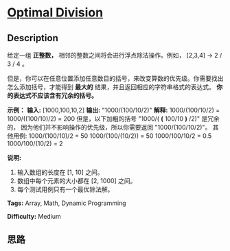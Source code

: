 # [Optimal Division][title]

## Description

给定一组 **正整数，** 相邻的整数之间将会进行浮点除法操作。例如， [2,3,4] -> 2 / 3 / 4 。

但是，你可以在任意位置添加任意数目的括号，来改变算数的优先级。你需要找出怎么添加括号，才能得到 **最大的** 结果，并且返回相应的字符串格式的表达式。
**你的表达式不应该含有冗余的括号。**

**示例：**
            **输入:** [1000,100,10,2]    **输出:** "1000/(100/10/2)"    **解释:**    1000/(100/10/2) = 1000/((100/10)/2) = 200    但是，以下加粗的括号 "1000/( **(** 100/10 **)** /2)" 是冗余的，    因为他们并不影响操作的优先级，所以你需要返回 "1000/(100/10/2)"。        其他用例:    1000/(100/10)/2 = 50    1000/(100/(10/2)) = 50    1000/100/10/2 = 0.5    1000/100/(10/2) = 2    

**说明:**

  1. 输入数组的长度在 [1, 10] 之间。
  2. 数组中每个元素的大小都在 [2, 1000] 之间。
  3. 每个测试用例只有一个最优除法解。


**Tags:** Array, Math, Dynamic Programming

**Difficulty:** Medium

## 思路

[title]: https://leetcode-cn.com/problems/optimal-division
